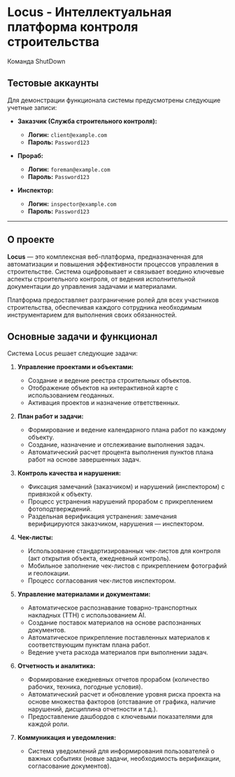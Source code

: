 # Locus - Интеллектуальная платформа контроля строительства

Команда ShutDown

## Тестовые аккаунты

Для демонстрации функционала системы предусмотрены следующие учетные записи:

- **Заказчик (Служба строительного контроля):**

  - **Логин:** `client@example.com`
  - **Пароль:** `Password123`
- **Прораб:**

  - **Логин:** `foreman@example.com`
  - **Пароль:** `Password123`
- **Инспектор:**

  - **Логин:** `inspector@example.com`
  - **Пароль:** `Password123`

---

## О проекте

**Locus** — это комплексная веб-платформа, предназначенная для автоматизации и повышения эффективности процессов управления в строительстве. Система оцифровывает и связывает воедино ключевые аспекты строительного контроля, от ведения исполнительной документации до управления задачами и материалами.

Платформа предоставляет разграничение ролей для всех участников строительства, обеспечивая каждого сотрудника необходимым инструментарием для выполнения своих обязанностей.

## Основные задачи и функционал

Система Locus решает следующие задачи:

1. **Управление проектами и объектами:**

   * Создание и ведение реестра строительных объектов.
   * Отображение объектов на интерактивной карте с использованием геоданных.
   * Активация проектов и назначение ответственных.
2. **План работ и задачи:**

   * Формирование и ведение календарного плана работ по каждому объекту.
   * Создание, назначение и отслеживание выполнения задач.
   * Автоматический расчет процента выполнения пунктов плана работ на основе завершенных задач.
3. **Контроль качества и нарушения:**

   * Фиксация замечаний (заказчиком) и нарушений (инспектором) с привязкой к объекту.
   * Процесс устранения нарушений прорабом с прикреплением фотоподтверждений.
   * Раздельная верификация устранения: замечания верифицируются заказчиком, нарушения — инспектором.
4. **Чек-листы:**

   * Использование стандартизированных чек-листов для контроля (акт открытия объекта, ежедневный контроль).
   * Мобильное заполнение чек-листов с прикреплением фотографий и геолокации.
   * Процесс согласования чек-листов инспектором.
5. **Управление материалами и документами:**

   * Автоматическое распознавание товарно-транспортных накладных (ТТН) с использованием AI.
   * Создание поставок материалов на основе распознанных документов.
   * Автоматическое прикрепление поставленных материалов к соответствующим пунктам плана работ.
   * Ведение учета расхода материалов при выполнении задач.
6. **Отчетность и аналитика:**

   * Формирование ежедневных отчетов прорабом (количество рабочих, техника, погодные условия).
   * Автоматический расчет и обновление уровня риска проекта на основе множества факторов (отставание от графика, наличие нарушений, дисциплина отчетности и т.д.).
   * Предоставление дашбордов с ключевыми показателями для каждой роли.
7. **Коммуникация и уведомления:**

   * Система уведомлений для информирования пользователей о важных событиях (новые задачи, необходимость верификации, согласование документов).

